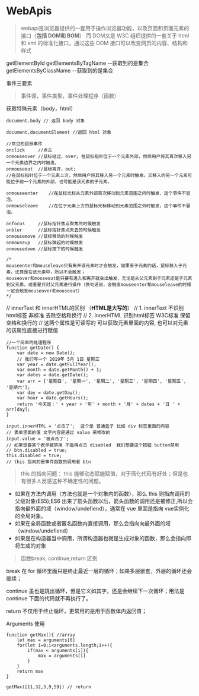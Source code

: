 # WebApis

> webapi是浏览器提供的一套用于操作浏览器功能，以及页面和页面元素的接口（**包括 DOM和 BOM**）
> 而 DOM又是 W3C 组织提供的一套关于 html和 xml 的标准化接口，通过这些 DOM 接口可以改变网页的内容、结构和样式

getElementById
getElementsByTagName --获取到的是集合
getElementsByClassName --获取到的是集合

事件三要素
> 事件源，事件类型，事件处理程序（函数）

获取特殊元素（body，html）
```
document.body // 返回 body 对象

document.documentElement //返回 html 对象
```
```
//常见的鼠标事件
onclick     //点击
onmouseover //鼠标经过，over; 在鼠标指针位于一个元素外部，然后用户将其首次移入另一个元素边界之内时触发。
onmouseout  //鼠标离开，out; 
//在鼠标指针位于一个元素上方，然后用户将其移入另一个元素时触发。又移入的另一个元素可能位于前一个元素的外部，也可能是该元素的子元素。

onmouseenter    //在鼠标光标从元素外部首次移动到元素范围之内时触发，这个事件不冒泡。
onmouseleave    //在位于元素上方的鼠标光标移动到元素范围之外时触发，这个事件不冒泡。

onfocus     //鼠标指针焦点聚焦的时候触发
onblur      //鼠标指针焦点失去的时候触发
onmousemove //鼠标移动的时候触发
onmouseup   //鼠标弹起的时候触发
onmousedown //鼠标按下的时候触发

/*
mouseenter和mouseleave只有离开该元素时才会触发，如果有子元素的话，鼠标移入子元素，还算是在该元素中，所以不会触发；
mouseover和mouseout是只要有进入和离开就会出触发，无论是从父元素到子元素还是子元素到父元素，或者是只对父元素进行操作（换句话说，会触发mouseenter和mouseleave的时候一定会触发mouseover和mouseout）
*/

```

// innerText 和 innerHTML的区别 （**HTML是大写的**）
// 1. innerText 不识别html标签 非标准  去除空格和换行
// 2. innerHTML 识别html标签 W3C标准 保留空格和换行的
 // 这两个属性是可读写的  可以获取元素里面的内容, 也可以对元素的该属性直接进行赋值

```
//一个简单的处理程序
function getDate() {
    var date = new Date();
    // 我们写一个 2019年 5月 1日 星期三
    var year = date.getFullYear();
    var month = date.getMonth() + 1;
    var dates = date.getDate();
    var arr = ['星期日', '星期一', '星期二', '星期三', '星期四', '星期五', '星期六']; 
    var day = date.getDay();
    var hour = date.getHours();
    return '今天是：' + year + '年' + month + '月' + dates + '日 ' + arr[day];
}
```

```
input.innerHTML = '点击了';  这个是 普通盒子 比如 div 标签里面的内容
// 表单里面的值 文字内容是通过 value 来修改的
input.value = '被点击了';
// 如果想要某个表单被禁用 不能再点击 disabled  我们想要这个按钮 button禁用
// btn.disabled = true;
this.disabled = true;
// this 指向的是事件函数的调用者 btn
```

> this 的指向问题： this 能够动态赋能赋值，对于简化代码有好处；但是也有很多人反感这种不确定性的问题。
* 如果在方法内调用（方法也就是一个对象内的函数），那么 this 则指向调用的父级对象(ES5);ES6 出来了箭头函数以后，箭头函数的调用还是被修正,所以会指向最外面的域（window/undefiend），通常在 vue 里面是指向 vue实例化的全局对象。
* 如果在全局函数或者匿名函数内直接调用，那么会指向向最外面的域（window/undefiend）
* 如果是在构造器当中调用，所谓构造器也就是生成对象的函数，那么会指向即将生成的对象



> 函数break, continue,return 区别

break 在 for 循环里面只是终止最近一层的循环；如果多层嵌套，外层的循环还会继续；

continue 虽也是跳出循环，但是它义如其字，还是会继续下一次循环；用法是 continue 下面的代码就不再执行了。

return 不仅用于终止循环，更常用的是用于函数体内返回值；



Arguments 使用

```
function getMax(){ //array
	let max = arguments[0]
	for(let i=0;i<arguments.length;i++){
		if(max < arguments[i]){
			max = arguments[i]
		}
	}
	return max
}

getMax([11,32,3,9,59]) // return 
```

